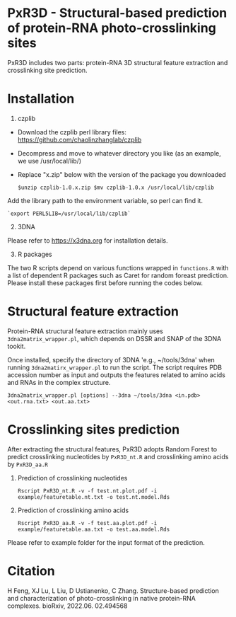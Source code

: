 # PxR3D - Structural-based prediction of protein-RNA photo-crosslinking sites

PxR3D includes two parts: protein-RNA 3D structural feature extraction and crosslinking site prediction.

# Installation

1. czplib

- Download the czplib perl library files: https://github.com/chaolinzhanglab/czplib
- Decompress and move to whatever directory you like (as an example, we use /usr/local/lib/)
- Replace "x.zip" below with the version of the package you downloaded

	`$unzip czplib-1.0.x.zip $mv czplib-1.0.x /usr/local/lib/czplib`

Add the library path to the environment variable, so perl can find it.

	`export PERL5LIB=/usr/local/lib/czplib`

2. 3DNA

Please refer to https://x3dna.org for installation details.


3. R packages

The two R scripts depend on various functions wrapped in `functions.R` with a list of dependent R packages such as Caret for random foreast prediction. Please install these packages first before running the codes below.

# Structural feature extraction
Protein-RNA structural feature extraction mainly uses `3dna2matrix_wrapper.pl`, which depends on DSSR and SNAP of the 3DNA tookit. 

Once installed, specify the directory of 3DNA 'e.g., ~/tools/3dna' when running `3dna2matirx_wrapper.pl` to run the script. The script requires PDB accession number as input and outputs the features related to amino acids and RNAs in the complex structure. 

`3dna2matrix_wrapper.pl [options] --3dna ~/tools/3dna <in.pdb> <out.rna.txt> <out.aa.txt>`


# Crosslinking sites prediction
After extracting the structural features, PxR3D adopts Random Forest to predict crosslinking nucleotides by `PxR3D_nt.R` and crosslinking amino acids by `PxR3D_aa.R `

1. Prediction of crosslinking nucleotides
    
    `Rscript PxR3D_nt.R -v -f test.nt.plot.pdf -i example/featuretable.nt.txt -o test.nt.model.Rds`
2. Prediction of crosslinking amino acids
   
   `Rscript PxR3D_aa.R -v -f test.aa.plot.pdf -i example/featuretable.aa.txt -o test.aa.model.Rds`

Please refer to example folder for the input format of the prediction. 

# Citation
H Feng, XJ Lu, L Liu, D Ustianenko, C Zhang. Structure-based prediction and characterization of photo-crosslinking in native protein-RNA complexes. bioRxiv,  2022.06. 02.494568
